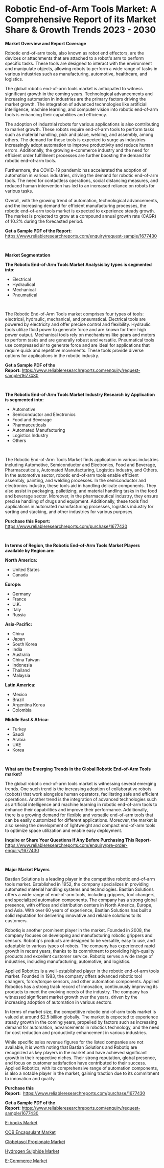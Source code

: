 <p><h1>Robotic End-of-Arm Tools Market: A Comprehensive Report of its Market Share & Growth Trends 2023 - 2030</h1></p><p><strong>Market Overview and Report Coverage</strong></p>
<p><p>Robotic end-of-arm tools, also known as robot end effectors, are the devices or attachments that are attached to a robot's arm to perform specific tasks. These tools are designed to interact with the environment and manipulate objects, allowing robots to perform a wide range of tasks in various industries such as manufacturing, automotive, healthcare, and logistics.</p><p>The global robotic end-of-arm tools market is anticipated to witness significant growth in the coming years. Technological advancements and increasing automation in industries are the primary factors driving the market growth. The integration of advanced technologies like artificial intelligence, machine learning, and computer vision into robotic end-of-arm tools is enhancing their capabilities and efficiency.</p><p>The adoption of industrial robots for various applications is also contributing to market growth. These robots require end-of-arm tools to perform tasks such as material handling, pick and place, welding, and assembly, among others. The demand for these tools is expected to surge as industries increasingly adopt automation to improve productivity and reduce human errors. Additionally, the growing e-commerce industry and the need for efficient order fulfillment processes are further boosting the demand for robotic end-of-arm tools.</p><p>Furthermore, the COVID-19 pandemic has accelerated the adoption of automation in various industries, driving the demand for robotic end-of-arm tools. The need for contactless operations, social distancing measures, and reduced human intervention has led to an increased reliance on robots for various tasks.</p><p>Overall, with the growing trend of automation, technological advancements, and the increasing demand for efficient manufacturing processes, the robotic end-of-arm tools market is expected to experience steady growth. The market is projected to grow at a compound annual growth rate (CAGR) of 10.2% during the forecasted period.</p></p>
<p><strong>Get a Sample PDF of the Report:</strong> <a href="https://www.reliableresearchreports.com/enquiry/request-sample/1677430">https://www.reliableresearchreports.com/enquiry/request-sample/1677430</a></p>
<p>&nbsp;</p>
<p><strong>Market Segmentation</strong></p>
<p><strong>The Robotic End-of-Arm Tools Market Analysis by types is segmented into:</strong></p>
<p><ul><li>Electrical</li><li>Hydraulical</li><li>Mechanical</li><li>Pneumatical</li></ul></p>
<p>&nbsp;</p>
<p><p>The Robotic End-of-Arm Tools market comprises four types of tools: electrical, hydraulic, mechanical, and pneumatical. Electrical tools are powered by electricity and offer precise control and flexibility. Hydraulic tools utilize fluid power to generate force and are known for their high power output. Mechanical tools rely on mechanisms like gears and motors to perform tasks and are generally robust and versatile. Pneumatical tools use compressed air to generate force and are ideal for applications that require quick and repetitive movements. These tools provide diverse options for applications in the robotic industry.</p></p>
<p><strong>Get a Sample PDF of the Report:</strong>&nbsp;<a href="https://www.reliableresearchreports.com/enquiry/request-sample/1677430">https://www.reliableresearchreports.com/enquiry/request-sample/1677430</a></p>
<p>&nbsp;</p>
<p><strong>The Robotic End-of-Arm Tools Market Industry Research by Application is segmented into:</strong></p>
<p><ul><li>Automotive</li><li>Semiconductor and Electronics</li><li>Food and Beverage</li><li>Pharmaceuticals</li><li>Automated Manufacturing</li><li>Logistics Industry</li><li>Others</li></ul></p>
<p>&nbsp;</p>
<p><p>The Robotic End-of-Arm Tools Market finds application in various industries including Automotive, Semiconductor and Electronics, Food and Beverage, Pharmaceuticals, Automated Manufacturing, Logistics Industry, and Others. In the automotive sector, robotic end-of-arm tools enable efficient assembly, painting, and welding processes. In the semiconductor and electronics industry, these tools aid in handling delicate components. They also assist in packaging, palletizing, and material handling tasks in the food and beverage sector. Moreover, in the pharmaceutical industry, they ensure precise handling of drugs and equipment. Additionally, these tools find applications in automated manufacturing processes, logistics industry for sorting and stacking, and other industries for various purposes.</p></p>
<p><strong>Purchase this Report:</strong>&nbsp; <a href="https://www.reliableresearchreports.com/purchase/1677430">https://www.reliableresearchreports.com/purchase/1677430</a></p>
<p>&nbsp;</p>
<p><strong>In terms of Region, the Robotic End-of-Arm Tools Market Players available by Region are:</strong></p>
<p>
    <p> <strong> North America: </strong>
        <ul>
            <li>United States</li>
            <li>Canada</li>
        </ul>
        </p> 
    <p> <strong> Europe: </strong>
        <ul>
            <li>Germany</li>
            <li>France</li>
            <li>U.K.</li>
            <li>Italy</li>
            <li>Russia</li>
        </ul>
        </p> 
    <p> <strong> Asia-Pacific: </strong>
        <ul>
            <li>China</li>
            <li>Japan</li>
            <li>South Korea</li>
            <li>India</li>
            <li>Australia</li>
            <li>China Taiwan</li>
            <li>Indonesia</li>
            <li>Thailand</li>
            <li>Malaysia</li>
        </ul>
        </p> 
    <p> <strong> Latin America: </strong>
        <ul>
            <li>Mexico</li>
            <li>Brazil</li>
            <li>Argentina Korea</li>
            <li>Colombia</li>
        </ul>
        </p> 
    <p> <strong> Middle East & Africa: </strong>
        <ul>
            <li>Turkey</li>
            <li>Saudi</li>
            <li>Arabia</li>
            <li>UAE</li>
            <li>Korea</li>
        </ul>
    </p>
    </p>
<p>&nbsp;</p>
<p><strong>What are the Emerging Trends in the Global Robotic End-of-Arm Tools market?</strong></p>
<p><p>The global robotic end-of-arm tools market is witnessing several emerging trends. One such trend is the increasing adoption of collaborative robots (cobots) that work alongside human operators, facilitating safe and efficient operations. Another trend is the integration of advanced technologies such as artificial intelligence and machine learning in robotic end-of-arm tools to enhance their capabilities and improve their performance. Additionally, there is a growing demand for flexible and versatile end-of-arm tools that can be easily customized for different applications. Moreover, the market is also seeing the development of lightweight and compact end-of-arm tools to optimize space utilization and enable easy deployment.</p></p>
<p><strong>Inquire or Share Your Questions If Any Before Purchasing This Report</strong>- <a href="https://www.reliableresearchreports.com/enquiry/pre-order-enquiry/1677430">https://www.reliableresearchreports.com/enquiry/pre-order-enquiry/1677430</a></p>
<p>&nbsp;</p>
<p><strong>Major Market Players</strong></p>
<p><p>Bastian Solutions is a leading player in the competitive robotic end-of-arm tools market. Established in 1952, the company specializes in providing automated material handling systems and technologies. Bastian Solutions offers a wide range of end-of-arm tools, including grippers, tool changers, and specialized automation components. The company has a strong global presence, with offices and distribution centers in North America, Europe, and Asia. With over 60 years of experience, Bastian Solutions has built a solid reputation for delivering innovative and reliable solutions to its customers.</p><p>Robotiq is another prominent player in the market. Founded in 2008, the company focuses on developing and manufacturing robotic grippers and sensors. Robotiq's products are designed to be versatile, easy to use, and adaptable to various types of robots. The company has experienced rapid growth in recent years, thanks to its commitment to providing high-quality products and excellent customer service. Robotiq serves a wide range of industries, including manufacturing, automotive, and logistics.</p><p>Applied Robotics is a well-established player in the robotic end-of-arm tools market. Founded in 1983, the company offers advanced robotic tool changers, force/torque sensors, and other automation components. Applied Robotics has a strong track record of innovation, continuously improving its products to meet the evolving needs of the industry. The company has witnessed significant market growth over the years, driven by the increasing adoption of automation in various sectors.</p><p>In terms of market size, the competitive robotic end-of-arm tools market is valued at around $2.5 billion globally. The market is expected to experience steady growth in the coming years, propelled by factors such as increasing demand for automation, advancements in robotics technology, and the need for cost reduction and productivity enhancement in various industries.</p><p>While specific sales revenue figures for the listed companies are not available, it is worth noting that Bastian Solutions and Robotiq are recognized as key players in the market and have achieved significant growth in their respective niches. Their strong reputation, global presence, and focus on customer satisfaction have contributed to their success. Applied Robotics, with its comprehensive range of automation components, is also a notable player in the market, gaining traction due to its commitment to innovation and quality.</p></p>
<p><strong>Purchase this Report:</strong>&nbsp;&nbsp;<a href="https://www.reliableresearchreports.com/purchase/1677430">https://www.reliableresearchreports.com/purchase/1677430</a></p>
<p></p>
<p><strong>Get a Sample PDF of the Report:</strong>&nbsp;<a href="https://www.reliableresearchreports.com/enquiry/request-sample/1677430">https://www.reliableresearchreports.com/enquiry/request-sample/1677430</a></p>
<p><p><a href="https://github.com/rahu1502/Market-Research-Report-List-1/blob/main/e-books-market.md">E-books Market</a></p><p><a href="https://medium.com/@emilywest91/cob-encapsulant-market-trends-forecast-and-competitive-analysis-to-2030-131188318f70">COB Encapsulant Market</a></p><p><a href="https://www.linkedin.com/pulse/clobetasol-propionate-market-share-amp-new/">Clobetasol Propionate Market</a></p><p><a href="https://www.linkedin.com/pulse/hydrogen-sulphide-market-size-share-amp-trends-analysis/">Hydrogen Sulphide Market</a></p><p><a href="https://github.com/rahu1505/Market-Research-Report-List-1/blob/main/e-commerce-market.md">E-Commerce Market</a></p></p>